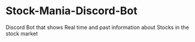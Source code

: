 # Stock-Mania-Discord-Bot
Discord Bot that shows Real time and past information about Stocks in the stock market
